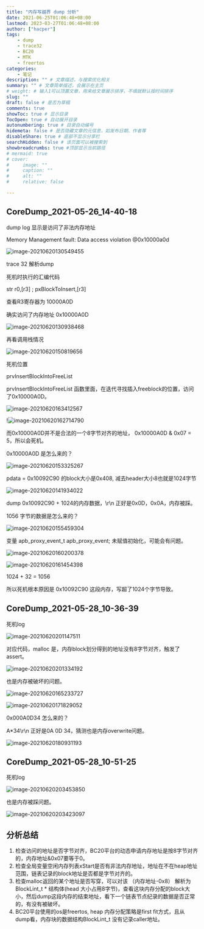 ```yaml
---
title: "内存写越界 dump 分析"
date: 2021-06-25T01:06:48+08:00
lastmod: 2023-03-27T01:06:48+08:00
author: ["hacper"]
tags:
    - dump
    - trace32
    - BC20
    - MTK
    - freertos
categories:
    - 笔记
description: "" # 文章描述，与搜索优化相关
summary: "" # 文章简单描述，会展示在主页
# weight: # 输入1可以顶置文章，用来给文章展示排序，不填就默认按时间排序
slug: ""
draft: false # 是否为草稿
comments: true
showToc: true # 显示目录
TocOpen: true # 自动展开目录
autonumbering: true # 目录自动编号
hidemeta: false # 是否隐藏文章的元信息，如发布日期、作者等
disableShare: true # 底部不显示分享栏
searchHidden: false # 该页面可以被搜索到
showbreadcrumbs: true #顶部显示当前路径
# mermaid: true
# cover:
#     image: ""
#     caption: ""
#     alt: ""
#     relative: false

---
```


## CoreDump_2021-05-26_14-40-18

dump log 显示是访问了非法内存地址

Memory Management fault: Data access violation @0x10000a0d

![image-20210620130549455](https://jsd.cdn.zzko.cn/gh/hacperme/picx_hosting@master/20210507/image-20210620130549455.1o6wvomgeb28.png)

trace 32 解析dump

死机时执行的汇编代码

 str     r0,[r3]          ; pxBlockToInsert,[r3] 

查看R3寄存器为 10000A0D

确实访问了内存地址 0x10000A0D

![image-20210620130938468](https://jsd.cdn.zzko.cn/gh/hacperme/picx_hosting@master/20210507/image-20210620130938468.2rkaw9oxk9q0.png)

再看调用栈情况

![image-20210620150819656](https://jsd.cdn.zzko.cn/gh/hacperme/picx_hosting@master/20210507/image-20210620150819656.7ipakvfs4hw0.png)

死机位置

prvInsertBlockIntoFreeList



prvInsertBlockIntoFreeList 函数里面，在迭代寻找插入freeblock的位置，访问了0x10000A0D。





![image-20210620163412567](https://jsd.cdn.zzko.cn/gh/hacperme/picx_hosting@master/20210507/image-20210620163412567.4hv0mf6agzg0.png)

!![image-20210620162714790](https://jsd.cdn.zzko.cn/gh/hacperme/picx_hosting@master/20210507/image-20210620162714790.2461hw6qyqww.png)

而0x10000A0D并不是合法的一个8字节对齐的地址， 0x10000A0D & 0x07 = 5，所以会死机。



0x10000A0D 是怎么来的？

![image-20210620153325267](https://jsd.cdn.zzko.cn/gh/hacperme/picx_hosting@master/20210507/image-20210620153325267.5xuitbr0j300.png)

pdata = 0x10092C90 的block大小是0x408, 减去header大小8也就是1024字节

![image-20210620141934022](https://jsd.cdn.zzko.cn/gh/hacperme/picx_hosting@master/20210507/image-20210620141934022.4z63idupbwo0.png)

dump 0x10092C90 + 1024的内存数据，\r\n 正好是0x0D，0x0A，内存被踩。



1056 字节的数据是怎么来的？

![image-20210620155459304](https://jsd.cdn.zzko.cn/gh/hacperme/picx_hosting@master/20210507/image-20210620155459304.1lpiae7j60m8.png)

变量 apb_proxy_event_t apb_proxy_event; 未赋值初始化，可能会有问题。

![image-20210620160200378](https://jsd.cdn.zzko.cn/gh/hacperme/picx_hosting@master/20210507/image-20210620160200378.329seveimha0.png)

![image-20210620161454398](https://jsd.cdn.zzko.cn/gh/hacperme/picx_hosting@master/20210507/image-20210620161454398.cnlx6v3k7o0.png)

1024 + 32 = 1056

所以死机根本原因是 0x10092C90  这段内存，写超了1024个字节导致。



## CoreDump_2021-05-28_10-36-39

死机log

![image-20210620201147511](https://jsd.cdn.zzko.cn/gh/hacperme/picx_hosting@master/20210507/image-20210620201147511.ufbv4tnvubk.png)

对应代码，malloc 是，内存block划分得到的地址没有8字节对齐，触发了assert。

![image-20210620201334192](https://jsd.cdn.zzko.cn/gh/hacperme/picx_hosting@master/20210507/image-20210620201334192.4ps9mpg3ccc0.png)

也是内存被破坏的问题。

![image-20210620165233727](https://jsd.cdn.zzko.cn/gh/hacperme/picx_hosting@master/20210507/image-20210620165233727.28qkp47nnlj4.png)

![image-20210620171829052](https://jsd.cdn.zzko.cn/gh/hacperme/picx_hosting@master/20210507/image-20210620171829052.zg7hibkksjk.png)

0x000A0D34 怎么来的？

A*34\r\n 正好是0A 0D 34，猜测也是内存overwrite问题。

![image-20210620180931193](https://jsd.cdn.zzko.cn/gh/hacperme/picx_hosting@master/20210507/image-20210620180931193.13d0evmpj6cg.png)

## CoreDump_2021-05-28_10-51-25

死机log

![image-20210620203453850](https://jsd.cdn.zzko.cn/gh/hacperme/picx_hosting@master/20210507/image-20210620203453850.6415e2cvr7s0.png)

也是内存被踩问题。

![image-20210620203423097](https://jsd.cdn.zzko.cn/gh/hacperme/picx_hosting@master/20210507/image-20210620203423097.6f1v04u6sl80.png)



## 分析总结

1. 检查访问的地址是否字节对齐，BC20平台的动态申请内存地址是按8字节对齐的，内存地址&0x07要等于0。
2. 检查全局变量空闲内存列表xStart是否有非法内存地址，地址在不在heap地址范围，链表记录的block地址是否都是字节对齐的。
3. 检查malloc返回的某个地址是否写穿，可以对该 （内存地址-0x8） 解析为 BlockLint_t * 结构体(head 大小占用8字节)，查看这块内存分配的block大小，然后dump这段内存的结束地址，看下一个链表节点纪录的数据是否正常的，有没有被破坏。
4. BC20平台使用的os是freertos, heap 内存分配策略是first fit方式，且从dump看，内存块的数据结构BlockLint_t 没有记录caller地址。